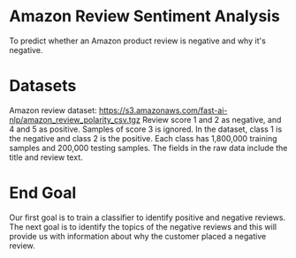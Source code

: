# Amazon Review Sentiment Analysis
To predict whether an Amazon product review is negative and why it's negative.

# Datasets
Amazon review dataset: https://s3.amazonaws.com/fast-ai-nlp/amazon_review_polarity_csv.tgz
Review score 1 and 2 as negative, and 4 and 5 as positive. Samples of score 3 is ignored. 
In the dataset, class 1 is the negative and class 2 is the positive. 
Each class has 1,800,000 training samples and 200,000 testing samples.
The fields in the raw data include the title and review text.

# End Goal
Our first goal is to train a classifier to identify positive and negative reviews. The next goal is to identify the topics of the negative reviews and this will provide us with information about why the customer placed a negative review.
